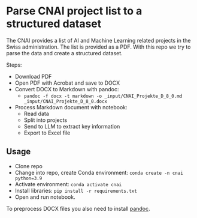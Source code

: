 # Parse CNAI project list to a structured dataset

The CNAI provides a list of AI and Machine Learning related projects in the Swiss administration. The list is provided as a PDF. With this repo we try to parse the data and create a structured dataset. 

Steps:
- Download PDF
- Open PDF with Acrobat and save to DOCX
- Convert DOCX to Markdown with pandoc:
    - `pandoc -f docx -t markdown -o _input/CNAI_Projekte_D_8_0.md _input/CNAI_Projekte_D_8_0.docx` 
- Process Markdown document with notebook:
    - Read data
    - Split into projects
    - Send to LLM to extract key information
    - Export to Excel file

## Usage
- Clone repo
- Change into repo, create Conda environment: `conda create -n cnai python=3.9`
- Activate environment: `conda activate cnai`
- Install libraries: `pip install -r requirements.txt`
- Open and run notebook.

To preprocess DOCX files you also need to install [pandoc](https://pandoc.org/installing.html). 